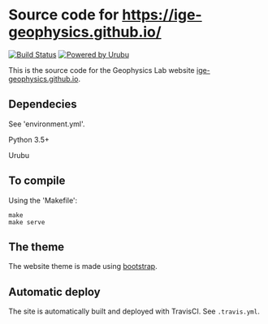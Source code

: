 # Source code for https://ige-geophysics.github.io/

[![Build Status](https://img.shields.io/travis/hbueno/website/master.svg?style=flat-square)](https://travis-ci.org/hbueno/website)
[![Powered by Urubu](https://img.shields.io/badge/powered_by-urubu-blue.svg?style=flat-square)](http://urubu.jandecaluwe.com/)

This is the source code for the Geophysics Lab website
[ige-geophysics.github.io](https://ige-geophysics.github.io).

## Dependecies

See 'environment.yml'.

Python 3.5+

Urubu

## To compile

Using the 'Makefile':

```make
make
make serve
```

## The theme

The website theme is made using [bootstrap](http://getbootstrap.com/).


## Automatic deploy

The site is automatically built and deployed with TravisCI.
See `.travis.yml`.
